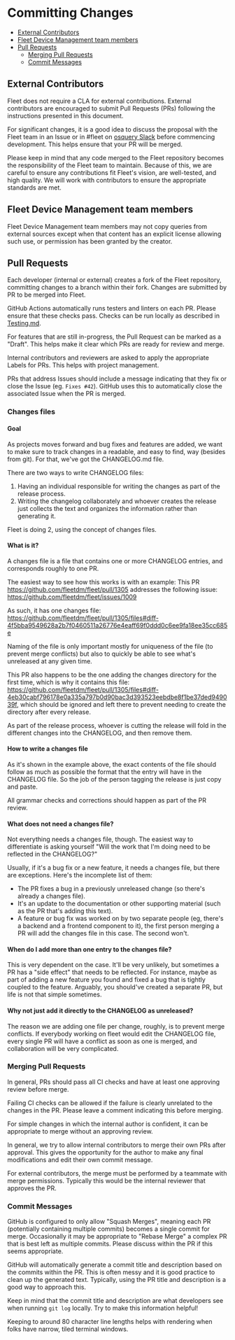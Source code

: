 # Committing Changes
- [External Contributors](#external-contributors)
- [Fleet Device Management team members](#fleet-device-management-team-members)
- [Pull Requests](#pull-requests)
  - [Merging Pull Requests](#merging-pull-requests)
  - [Commit Messages](#commit-messages)

## External Contributors

Fleet does not require a CLA for external contributions. External contributors are encouraged to submit Pull Requests (PRs) following the instructions presented in this document.

For significant changes, it is a good idea to discuss the proposal with the Fleet team in an Issue or in #fleet on [osquery Slack](https://join.slack.com/t/osquery/shared_invite/zt-h29zm0gk-s2DBtGUTW4CFel0f0IjTEw) before commencing development. This helps ensure that your PR will be merged.

Please keep in mind that any code merged to the Fleet repository becomes the responsibility of the Fleet team to maintain. Because of this, we are careful to ensure any contributions fit Fleet's vision, are well-tested, and high quality. We will work with contributors to ensure the appropriate standards are met.

## Fleet Device Management team members
Fleet Device Management team members may not copy queries from external sources except when that content has an explicit license allowing such use, or permission has been granted by the creator.

## Pull Requests

Each developer (internal or external) creates a fork of the Fleet repository, committing changes to a branch within their fork. Changes are submitted by PR to be merged into Fleet.

GitHub Actions automatically runs testers and linters on each PR. Please ensure that these checks pass. Checks can be run locally as described in [Testing.md](./Testing.md).

For features that are still in-progress, the Pull Request can be marked as a "Draft". This helps make it clear which PRs are ready for review and merge.

Internal contributors and reviewers are asked to apply the appropriate Labels for PRs. This helps with project management.

PRs that address Issues should include a message indicating that they fix or close the Issue (eg. `Fixes #42`). GitHub uses this to automatically close the associated Issue when the PR is merged.

### Changes files

#### Goal

As projects moves forward and bug fixes and features are added, we want to make sure to track changes in a readable, and easy to find, way (besides from git). For that, we've got the CHANGELOG.md file.

There are two ways to write CHANGELOG files:

1. Having an individual responsible for writing the changes as part of the release process.
2. Writing the changelog collaborately and whoever creates the release just collects the text and organizes the information rather than generating it.

Fleet is doing 2, using the concept of changes files.

#### What is it?

A changes file is a file that contains one or more CHANGELOG entries, and corresponds roughly to one PR.

The easiest way to see how this works is with an example: This PR https://github.com/fleetdm/fleet/pull/1305 addresses the following issue: https://github.com/fleetdm/fleet/issues/1009

As such, it has one changes file: https://github.com/fleetdm/fleet/pull/1305/files#diff-4f5bba9549628a2b7f0460511a26776e4eaff69f0ddd0c6ee9fa18ee35cc685e

Naming of the file is only important mostly for uniqueness of the file (to prevent merge conflicts) but also to quickly be able to see what's unreleased at any given time.

This PR also happens to be the one adding the changes directory for the first time, which is why it contains this file: https://github.com/fleetdm/fleet/pull/1305/files#diff-4eb30cabf796178e0a335a797b0d90bac3d393523eebdbe8f1be37ded949039f, which should be ignored and left there to prevent needing to create the directory after every release.

As part of the release process, whoever is cutting the release will fold in the different changes into the CHANGELOG, and then remove them.

#### How to write a changes file

As it's shown in the example above, the exact contents of the file should follow as much as possible the format that the entry will have in the CHANGELOG file. So the job of the person tagging the release is just copy and paste.

All grammar checks and corrections should happen as part of the PR review.

#### What does not need a changes file?

Not everything needs a changes file, though. The easiest way to differentiate is asking yourself "Will the work that I'm doing need to be reflected in the CHANGELOG?"

Usually, if it's a bug fix or a new feature, it needs a changes file, but there are exceptions. Here's the incomplete list of them:

- The PR fixes a bug in a previously unreleased change (so there's already a changes file).
- It's an update to the documentation or other supporting material (such as the PR that's adding this text).
- A feature or bug fix was worked on by two separate people (eg, there's a backend and a frontend component to it), the first person merging a PR will add the changes file in this case. The second won't.

#### When do I add more than one entry to the changes file?

This is very dependent on the case. It'll be very unlikely, but sometimes a PR has a "side effect" that needs to be reflected. For instance, maybe as part of adding a new feature you found and fixed a bug that is tightly coupled to the feature. Arguably, you should've created a separate PR, but life is not that simple sometimes.

#### Why not just add it directly to the CHANGELOG as unreleased?

The reason we are adding one file per change, roughly, is to prevent merge conflicts. If everybody working on fleet would edit the CHANGELOG file, every single PR will have a conflict as soon as one is merged, and collaboration will be very complicated.

### Merging Pull Requests

In general, PRs should pass all CI checks and have at least one approving review before merge.

Failing CI checks can be allowed if the failure is clearly unrelated to the changes in the PR. Please leave a comment indicating this before merging.

For simple changes in which the internal author is confident, it can be appropriate to merge without an approving review.

In general, we try to allow internal contributors to merge their own PRs after approval. This gives the opportunity for the author to make any final modifications and edit their own commit message.

For external contributors, the merge must be performed by a teammate with merge permissions. Typically this would be the internal reviewer that approves the PR.

### Commit Messages

GitHub is configured to only allow "Squash Merges", meaning each PR (potentially containing multiple commits) becomes a single commit for merge. Occasionally it may be appropriate to "Rebase Merge" a complex PR that is best left as multiple commits. Please discuss within the PR if this seems appropriate.

GitHub will automatically generate a commit title and description based on the commits within the PR. This is often messy and it is good practice to clean up the generated text. Typically, using the PR title and description is a good way to approach this.

Keep in mind that the commit title and description are what developers see when running `git log` locally. Try to make this information helpful!

Keeping to around 80 character line lengths helps with rendering when folks have narrow, tiled terminal windows.
